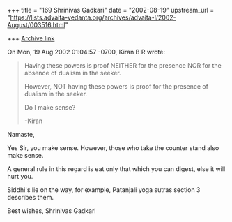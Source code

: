 +++
title = "169 Shrinivas Gadkari"
date = "2002-08-19"
upstream_url = "https://lists.advaita-vedanta.org/archives/advaita-l/2002-August/003516.html"

+++
[Archive link](https://lists.advaita-vedanta.org/archives/advaita-l/2002-August/003516.html)

On Mon, 19 Aug 2002 01:04:57 -0700, Kiran B R <kiranbr at ROCKETMAIL.COM>
wrote:
>Having these powers is proof NEITHER for the presence
>NOR for the absence of dualism in the seeker.
>
>However, NOT having these powers is proof for the
>presence of dualism in the seeker.
>
>Do I make sense?
>
>-Kiran
>

Namaste,

Yes Sir, you make sense. However, those who take the counter
stand also make sense.

A general rule in this regard is eat only that which you can
digest, else it will hurt you.

Siddhi's lie on the way, for example, Patanjali yoga sutras
section 3 describes them.

Best wishes,
Shrinivas Gadkari

